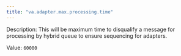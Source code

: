 ```yaml
---
title: "va.adapter.max.processing.time"
---
```


Description: This will be maximum time to disqualify a message for processing by hybrid queue to ensure sequencing for adapters.

Value: `60000`